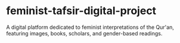 # feminist-tafsir-digital-project
A digital platform dedicated to feminist interpretations of the Qur'an, featuring images, books, scholars, and gender-based readings.
